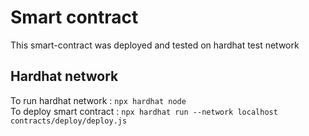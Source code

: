 # Smart contract
This smart-contract was deployed and tested on hardhat test network
## Hardhat network
To run hardhat network : `npx hardhat node`  
To deploy smart contract : `npx hardhat run --network localhost contracts/deploy/deploy.js`
